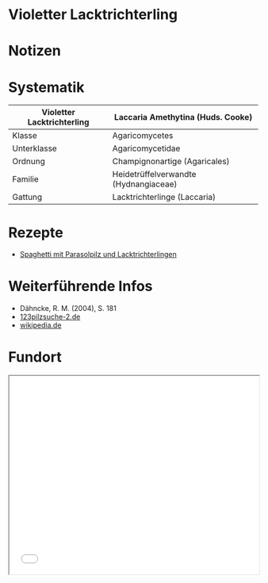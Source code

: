 Violetter Lacktrichterling
===

# Notizen


# Systematik
| Violetter Lacktrichterling | Laccaria Amethytina (Huds. Cooke) |
| --- | --- |
| Klasse | Agaricomycetes
| Unterklasse | Agaricomycetidae |
| Ordnung | Champignonartige (Agaricales) |
| Familie | Heidetrüffelverwandte (Hydnangiaceae) |
| Gattung | Lacktrichterlinge (Laccaria) |

# Rezepte
- [Spaghetti mit Parasolpilz und Lacktrichterlingen](/index.html#!rezepte.md#Spaghetti_mit_Parasolpilz_und_Lacktrichterlingen)

# Weiterführende Infos
- Dähncke, R. M. (2004), S. 181
- [123pilzsuche-2.de](https://www.123pilzsuche-2.de/daten/details/BlauerLacktrichterling.htm)
- [wikipedia.de](https://de.wikipedia.org/wiki/Violetter_Lacktrichterling)

# Fundort
<iframe src="/lunibarium/map.html#51.651262,10.105047" style="width: 100% !important; height: 400px !important;"></iframe>